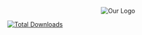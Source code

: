 <p align="center"><img alt="Our Logo" src="#"></p>


[![Total Downloads](https://img.shields.io/packagist/dt/cv-api/cv-api.svg?style=flat-square)](https://packagist.org/packages/cv-api/cv-api)
